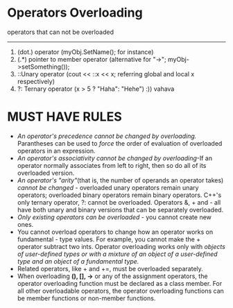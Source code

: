 <h1> Operators Overloading</h1>
 operators that can not be overloaded
<hr>
<ol>
 <li>(dot.) operator (myObj.SetName(); for instance)
 </br></li>
 <li>(.*) pointer to member operator (alternative for "->"; myObj->setSomething());
 </br></li>
 <li>::Unary operator (cout << ::x << x; referring global and local x respectively)
 </br></li>
 <li>?: Ternary operator (x > 5 ? "Haha": "Hehe") :)) vahava</li>
</ol>
</hr>
 <h1>MUST HAVE RULES</h1>
<ul>
 <li><em>An operator's precedence cannot be changed by overloading.</em> Parantheses can be used to <i>force</i> the order of evaluation of overloaded operators in an expression.</li>
 <li><em>An operator's associativity cannot be changed by overloading</em>-If an operator normally associates from left to right, then so do all of its overloaded version.</li>
 <li><em>An operator's "arity"</em>(that is, the number of operands an operator takes) <em>cannot be changed</em> - overloaded unary operators remain unary operators; overloaded binary operators remain binary operators. C++'s only ternary operator, ?: cannot be overloaded. Operators &, + and - all have both unary and binary versions that can be separately overloaded.</li>
 <li><em>Only existing operators can be overloaded </em> - you cannot create new ones.</li>
 <li>You cannot overload operators to change how an operator works on fundamental - type values. For example, you cannot make the + operator subtract two ints. Operator overloading works only with <em>objects of user-defined types or with a mixture of an object of a user-defined type and an object of a fundamental type.</em></li>
 <li>Related operators, like + and +=, must be overloaded separately.</li>
 <li>When overloading <strong>(), [], -></strong> or any of the assignment operators, the operator overloading function must be declared as a class member. For all other overloadable operators, the operator overloading functions can be member functions or non-member functions.</li>
</ul>
